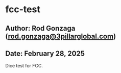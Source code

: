 # fcc-test

## Author: Rod Gonzaga (rod.gonzaga@3pillarglobal.com)
## Date: February 28, 2025
Dice test for FCC.


